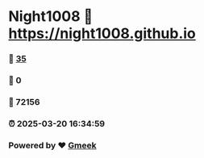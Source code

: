 # Night1008 :link: https://night1008.github.io 
### :page_facing_up: [35](https://night1008.github.io/tag.html) 
### :speech_balloon: 0 
### :hibiscus: 72156 
### :alarm_clock: 2025-03-20 16:34:59 
### Powered by :heart: [Gmeek](https://github.com/Meekdai/Gmeek)

